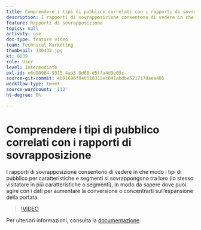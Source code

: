 ```yaml
---
title: Comprendere i tipi di pubblico correlati con i rapporti di sovrapposizione
description: I rapporti di sovrapposizione consentono di vedere in che modo i tipi di pubblico per caratteristiche e segmenti si sovrappongono tra loro (lo stesso visitatore in più caratteristiche o segmenti), in modo da sapere dove puoi agire con i dati per aumentare la conversione o concentrarti sull’espansione della portata.
feature: Rapporti di sovrapposizione
topics: null
activity: use
doc-type: feature video
team: Technical Marketing
thumbnail: 330432.jpg
kt: 6839
role: User
level: Intermediate
exl-id: e6d90964-9315-4aa5-8d68-d5ffa4d9e09c
source-git-commit: 4b91696f840518312ec041abdbe5217178aee405
workflow-type: tm+mt
source-wordcount: '112'
ht-degree: 0%

---
```


# Comprendere i tipi di pubblico correlati con i rapporti di sovrapposizione

I rapporti di sovrapposizione consentono di vedere in che modo i tipi di pubblico per caratteristiche e segmenti si sovrappongono tra loro (lo stesso visitatore in più caratteristiche o segmenti), in modo da sapere dove puoi agire con i dati per aumentare la conversione o concentrarti sull’espansione della portata.

>[!VIDEO](https://video.tv.adobe.com/v/330432/?quality=12&learn=on)

Per ulteriori informazioni, consulta la [documentazione](https://experienceleague.adobe.com/docs/audience-manager/user-guide/reporting/interactive-and-overlap-reports/dynamic-reports.html#reporting).
